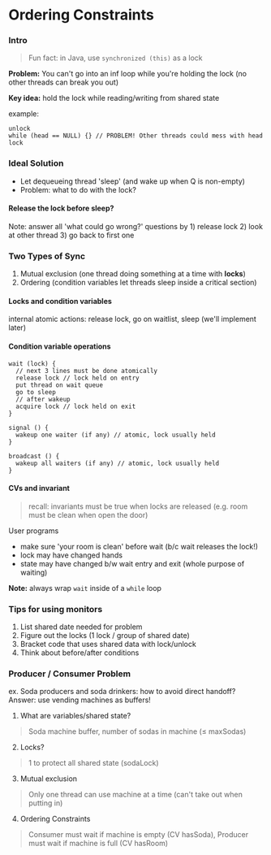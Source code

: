 # Ordering Constraints

### Intro 

> Fun fact: in Java, use `synchronized (this)` as a lock

**Problem:** You can't go into an inf loop while you're holding the lock (no other threads can break you out)

**Key idea:** hold the lock while reading/writing from shared state

example: 
```
unlock 
while (head == NULL) {} // PROBLEM! Other threads could mess with head
lock
```

### Ideal Solution

* Let dequeueing thread 'sleep' (and wake up when Q is non-empty)
* Problem: what to do with the lock? 

#### Release the lock before sleep? 

Note: answer all 'what could go wrong?' questions by 1) release lock 2) look at other thread 3) go back to first one

### Two Types of Sync

1. Mutual exclusion (one thread doing something at a time with **locks**)
2. Ordering (condition variables let threads sleep inside a critical section)

#### Locks and condition variables

internal atomic actions: release lock, go on waitlist, sleep (we'll implement later)

#### Condition variable operations

```
wait (lock) {
  // next 3 lines must be done atomically
  release lock // lock held on entry
  put thread on wait queue
  go to sleep
  // after wakeup
  acquire lock // lock held on exit
}

signal () { 
  wakeup one waiter (if any) // atomic, lock usually held
} 

broadcast () {
  wakeup all waiters (if any) // atomic, lock usually held 
}
```

#### CVs and invariant 

> recall: invariants must be true when locks are released (e.g. room must be clean when open the door)

User programs

* make sure 'your room is clean' before wait (b/c wait releases the lock!)
* lock may have changed hands
* state may have changed b/w wait entry and exit (whole purpose of waiting)

**Note:** always wrap `wait` inside of a `while` loop

### Tips for using monitors

1. List shared date needed for problem
2. Figure out the locks (1 lock / group of shared date)
3. Bracket code that uses shared data with lock/unlock
4. Think about before/after conditions

### Producer / Consumer Problem

ex. Soda producers and soda drinkers: how to avoid direct handoff? Answer: use vending machines as buffers!

1. What are variables/shared state?

> Soda machine buffer, number of sodas in machine (≤ maxSodas)

2. Locks? 

> 1 to protect all shared state (sodaLock)

3. Mutual exclusion 

> Only one thread can use machine at a time (can't take out when putting in)

4. Ordering Constraints

> Consumer must wait if machine is empty (CV hasSoda), Producer must wait if machine is full (CV hasRoom)
